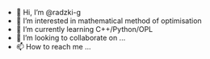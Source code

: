 - 👋 Hi, I’m @radzki-g
- 👀 I’m interested in mathematical method of optimisation
- 🌱 I’m currently learning C++/Python/OPL
- 💞️ I’m looking to collaborate on ...
- 📫 How to reach me ...

<!---
radzki-g/radzki-g is a ✨ special ✨ repository because its `README.md` (this file) appears on your GitHub profile.
You can click the Preview link to take a look at your changes.
--->
